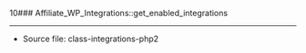 10### Affiliate_WP_Integrations::get_enabled_integrations

----

- Source file: class-integrations-php2